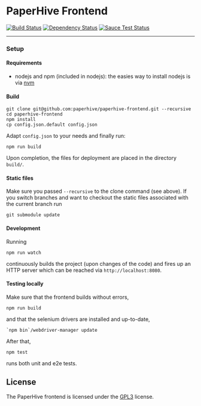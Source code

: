 # PaperHive Frontend

[![Build Status](https://jenkins.paperhive.org/buildStatus/icon?job=frontend)](https://jenkins.paperhive.org/job/frontend/)
[![Dependency Status](https://gemnasium.com/paperhive/paperhive-frontend.svg)](https://gemnasium.com/paperhive/paperhive-frontend)
[![Sauce Test Status](https://saucelabs.com/browser-matrix/nschloe.svg)](https://saucelabs.com/u/nschloe)

---

### Setup
#### Requirements
* nodejs and npm (included in nodejs): the easies way to install nodejs is via
  [nvm](https://github.com/creationix/nvm)

#### Build
```
git clone git@github.com:paperhive/paperhive-frontend.git --recursive
cd paperhive-frontend
npm install
cp config.json.default config.json
```
Adapt `config.json` to your needs and finally run:
```
npm run build
```
Upon completion, the files for deployment are placed in the directory `build/`.

#### Static files
Make sure you passed `--recursive` to the clone command (see above). If you
switch branches and want to checkout the static files associated with the
current branch run
```
git submodule update
```

#### Development
Running
```
npm run watch
```
continuously builds the project (upon changes of the code) and fires up an HTTP server 
which can be reached via `http://localhost:8080`.

#### Testing locally
Make sure that the frontend builds without errors,
```
npm run build
```
and that the selenium drivers are installed and up-to-date,
```
`npm bin`/webdriver-manager update
```
After that,
```
npm test
```
runs both unit and e2e tests.

## License
The PaperHive frontend is licensed under the [GPL3](https://www.gnu.org/licenses/gpl.html) license.
